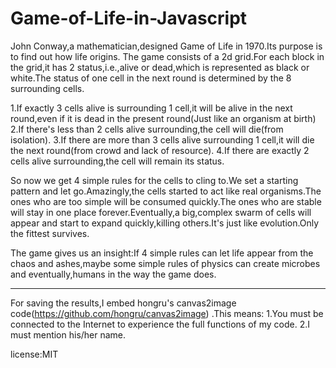 # Game-of-Life-in-Javascript
John Conway,a mathematician,designed Game of Life in 1970.Its purpose is to find out how life origins.
The game consists of a 2d grid.For each block in the grid,it has 2 status,i.e.,alive or dead,which is represented as black or white.The status of one cell in the next round is determined by the 8 surrounding cells.

1.If exactly 3 cells alive is surrounding 1 cell,it will be alive in the next round,even if it is dead in the present round(Just like an organism at birth)
2.If there's less than 2 cells alive surrounding,the cell will die(from isolation).
3.If there are more than 3 cells alive surrounding 1 cell,it will die the next round(from crowd and lack of resource).
4.If there are exactly 2 cells alive surrounding,the cell will remain its status.    

So now we get 4 simple rules for the cells to cling to.We set a starting pattern and let go.Amazingly,the cells started to act like real organisms.The ones who are too simple will be consumed quickly.The ones who are stable will stay in one place forever.Eventually,a big,complex swarm of cells will appear and start to expand quickly,killing others.It's just like evolution.Only the fittest survives.   

The game gives us an insight:If 4 simple rules can let life appear from the chaos and ashes,maybe some simple rules of physics can create microbes and eventually,humans in the way the game does.

--------------------
For saving the results,I embed hongru's canvas2image code(https://github.com/hongru/canvas2image) .This means:
1.You must be connected to the Internet to experience the full functions of my code.
2.I must mention his/her name.


license:MIT
